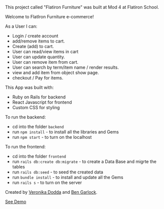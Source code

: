 This project called "Flatiron Furniture" was built at Mod 4 at Flatiron School.

Welcome to FlatIron Furniture e-commerce!

As a User I can:

 -  Login / create account 
 -  add/remove items to cart. 
 - Create (add) to cart. 
 - User can read/view items in cart
 - User can update quantity. 
 - User can remove item from cart. 
 - User can search by term/item name / render results.
 - view and add item from object show page.
 -  checkout / Pay for items. 

 This App was built with:

 - Ruby on Rails for backend 
 - React Javascript for frontend
 - Custom CSS for styling

To run the backend:

 - cd into the folder `backend`
 - run `npm install` - to install all the libraries and Gems
 - run `npm start` - to turn on the localhost


To run the frontend:

 - cd into the folder `frontend`
 - run `rails db:create db:migrate` - to create a Data Base and migrte the tables
 - run `rails db:seed` - to seed the created data
 - run `bundle install` - to install and update all the Gems
 - run `rails s` - to turn on the server

 Created by [Veronika Dodda](https://github.com/vshengeliya) and [Ben Garlock](https://github.com/bengarlock). 
 
 [See Demo](https://www.youtube.com/watch?v=uJ8aHeDJoUQ)
